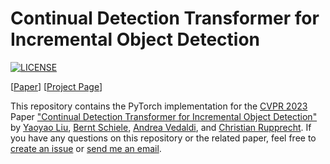 # Continual Detection Transformer for Incremental Object Detection

[![LICENSE](https://img.shields.io/badge/license-MIT-green?style=flat-square)](https://github.com/yaoyao-liu/CL-DETR/blob/master/LICENSE)

[[Paper](https://www.cs.jhu.edu/~yyliu/preprints/Continual_Detection_Transformer_for_Incremental_Object_Detection.pdf)] [[Project Page](https://lyy.mpi-inf.mpg.de/CL-DETR/)]

This repository contains the PyTorch implementation for the [CVPR 2023](https://cvpr2023.thecvf.com/) Paper ["Continual Detection Transformer for Incremental Object Detection"](https://www.cs.jhu.edu/~yyliu/preprints/Continual_Detection_Transformer_for_Incremental_Object_Detection.pdf) by [Yaoyao Liu](https://people.mpi-inf.mpg.de/~yaliu/), [Bernt Schiele](https://www.mpi-inf.mpg.de/departments/computer-vision-and-multimodal-computing/people/bernt-schiele/), [Andrea Vedaldi](https://www.robots.ox.ac.uk/~vedaldi/), and [ Christian Rupprecht](https://chrirupp.github.io/). If you have any questions on this repository or the related paper, feel free to [create an issue](https://github.com/yaoyao-liu/CL-DETR/issues/new) or [send me an email](mailto:yliu538@jhu.edu).